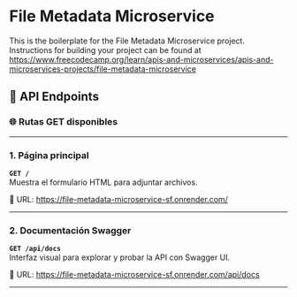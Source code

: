 # File Metadata Microservice

This is the boilerplate for the File Metadata Microservice project. Instructions for building your project can be found at https://www.freecodecamp.org/learn/apis-and-microservices/apis-and-microservices-projects/file-metadata-microservice

## 📌 API Endpoints

### 🌐 Rutas GET disponibles

---

### 1. Página principal

**`GET /`**  
Muestra el formulario HTML para adjuntar archivos.

🔗 URL:  https://file-metadata-microservice-sf.onrender.com/

---

### 2. Documentación Swagger

**`GET /api/docs`**  
Interfaz visual para explorar y probar la API con Swagger UI.

🔗 URL:  https://file-metadata-microservice-sf.onrender.com/api/docs


---
